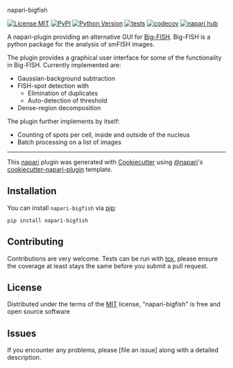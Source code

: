  napari-bigfish

[![License MIT](https://img.shields.io/pypi/l/napari-bigfish.svg?color=green)](https://github.com/MontpellierRessourcesImagerie/napari-bigfish/raw/main/LICENSE)
[![PyPI](https://img.shields.io/pypi/v/napari-bigfish.svg?color=green)](https://pypi.org/project/napari-bigfish)
[![Python Version](https://img.shields.io/pypi/pyversions/napari-bigfish.svg?color=green)](https://python.org)
[![tests](https://github.com/MontpellierRessourcesImagerie/napari-bigfish/workflows/tests/badge.svg)](https://github.com/MontpellierRessourcesImagerie/napari-bigfish/actions)
[![codecov](https://codecov.io/gh/MontpellierRessourcesImagerie/napari-bigfish/branch/main/graph/badge.svg)](https://codecov.io/gh/MontpellierRessourcesImagerie/napari-bigfish)
[![napari hub](https://img.shields.io/endpoint?url=https://api.napari-hub.org/shields/napari-bigfish)](https://napari-hub.org/plugins/napari-bigfish)

A napari-plugin providing an alternative GUI for [Big-FISH](https://github.com/fish-quant/big-fish). Big-FISH is a python package for the analysis of smFISH images.

The plugin provides a graphical user interface for some of the functionality in Big-FISH. Currently implemented are:

 * Gaussian-background subtraction
 * FISH-spot detection with 
	* Elimination of duplicates
	* Auto-detection of threshold
* Dense-region decomposition

The plugin further implements by itself:

* Counting of spots per cell, inside and outside of the nucleus
* Batch processing on a list of images


 
 

----------------------------------

This [napari] plugin was generated with [Cookiecutter] using [@napari]'s [cookiecutter-napari-plugin] template.

<!--
Don't miss the full getting started guide to set up your new package:
https://github.com/napari/cookiecutter-napari-plugin#getting-started

and review the napari docs for plugin developers:
https://napari.org/stable/plugins/index.html
-->

## Installation

You can install `napari-bigfish` via [pip]:

    pip install napari-bigfish




## Contributing

Contributions are very welcome. Tests can be run with [tox], please ensure
the coverage at least stays the same before you submit a pull request.

## License

Distributed under the terms of the [MIT] license,
"napari-bigfish" is free and open source software

## Issues

If you encounter any problems, please [file an issue] along with a detailed description.

[napari]: https://github.com/napari/napari
[Cookiecutter]: https://github.com/audreyr/cookiecutter
[@napari]: https://github.com/napari
[MIT]: http://opensource.org/licenses/MIT
[BSD-3]: http://opensource.org/licenses/BSD-3-Clause
[GNU GPL v3.0]: http://www.gnu.org/licenses/gpl-3.0.txt
[GNU LGPL v3.0]: http://www.gnu.org/licenses/lgpl-3.0.txt
[Apache Software License 2.0]: http://www.apache.org/licenses/LICENSE-2.0
[Mozilla Public License 2.0]: https://www.mozilla.org/media/MPL/2.0/index.txt
[cookiecutter-napari-plugin]: https://github.com/napari/cookiecutter-napari-plugin

[napari]: https://github.com/napari/napari
[tox]: https://tox.readthedocs.io/en/latest/
[pip]: https://pypi.org/project/pip/
[PyPI]: https://pypi.org/
